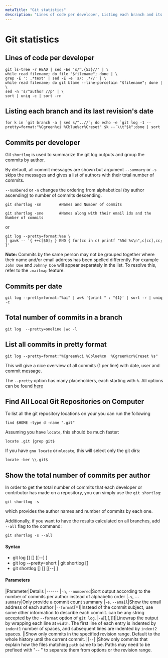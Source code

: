 ```yaml
---
metaTitle: "Git statistics"
description: "Lines of code per developer, Listing each branch and its last revision's date, Commits per developer, Commits per date, Total number of commits in a  branch , List all commits in pretty format, Find All Local Git Repositories on Computer, Show the total number of commits per author"
---
```


# Git statistics



## Lines of code per developer


```git
git ls-tree -r HEAD | sed -Ee 's/^.{53}//' | \
while read filename; do file "$filename"; done | \
grep -E ': .*text' | sed -E -e 's/: .*//' | \
while read filename; do git blame --line-porcelain "$filename"; done | \
sed -n 's/^author //p' | \
sort | uniq -c | sort -rn

```



## Listing each branch and its last revision's date


```git
for k in `git branch -a | sed s/^..//`; do echo -e `git log -1 --pretty=format:"%Cgreen%ci %Cblue%cr%Creset" $k --`\\t"$k";done | sort

```



## Commits per developer


Git `shortlog` is used to summarize the git log outputs and group the commits by author.

By default, all commit messages are shown but argument `--summary` or `-s` skips the messages and gives a list of authors with their total number of commits.

`--numbered` or `-n` changes the ordering from alphabetical (by author ascending) to number of commits descending.

```git
git shortlog -sn        #Names and Number of commits

git shortlog -sne       #Names along with their email ids and the Number of commits

```

or

```git
git log --pretty=format:%ae \
| gawk -- '{ ++c[$0]; } END { for(cc in c) printf "%5d %s\n",c[cc],cc; }'

```

**Note:** Commits by the same person may not be grouped together where their name and/or email address has been spelled differently. For example `John Doe` and `Johnny Doe` will appear separately in the list. To resolve this, refer to the `.mailmap` feature.



## Commits per date


```git
git log --pretty=format:"%ai" | awk '{print " : "$1}' | sort -r | uniq -c

```



## Total number of commits in a  branch 


```git
git log  --pretty=oneline |wc -l

```



## List all commits in pretty format


```git
git log --pretty=format:"%Cgreen%ci %Cblue%cn  %Cgreen%cr%Creset %s"

```

This will give a nice overview of all commits (1 per line) with date, user and commit message.

The `--pretty` option has many placeholders, each starting with `%`. All options can be found [here ](https://git-scm.com/docs/pretty-formats)



## Find All Local Git Repositories on Computer


To list all the git repository locations on your you can run the following

```git
find $HOME -type d -name ".git"

```

Assuming you have `locate`, this should be much faster:

```git
locate .git |grep git$

```

If you have `gnu locate` or `mlocate`, this will select only the git dirs:

```git
locate -ber \\.git$

```



## Show the total number of commits per author


In order to get the total number of commits that each developer or contributor has made on a repository, you can simply use the `git shortlog`:

```git
git shortlog -s

```

which provides the author names and number of commits by each one.

Additionally, if you want to have the results calculated on all branches, add `--all` flag to the command:

```git
git shortlog -s --all

```



#### Syntax


- git log [<options>] [<revision range>] [[--] <path>]
- git log --pretty=short | git shortlog [<options>]
- git shortlog [<options>] [<revision range>] [[--] <path>]



#### Parameters


|Parameter|Details
|------
|`-n`, `--numbered`|Sort output according to the number of commits per author instead of alphabetic order
|`-s`, `--summary`|Only provide a commit count summary
|`-e`, `--email`|Show the email address of each author
|`--format`[=<format>]|Instead of the commit subject, use some other information to describe each commit. <format> can be any string accepted by the `--format` option of `git log`.
|`-w`[<width>[,<indent1>[,<indent2>]]]|Linewrap the output by wrapping each line at `width`. The first line of each entry is indented by `indent1` number of spaces, and subsequent lines are indented by `indent2` spaces.
|<revision range>|Show only commits in the specified revision range. Default to the whole history until the current commit.
|[`--`] <path>|Show only commits that explain how the files matching `path` came to be. Paths may need to be prefixed with "--   " to separate them from options or the revision range.

